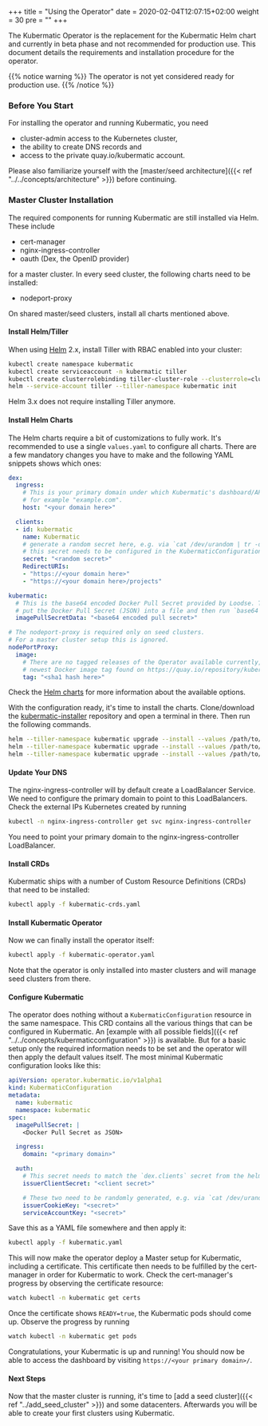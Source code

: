 +++
title = "Using the Operator"
date = 2020-02-04T12:07:15+02:00
weight = 30
pre = "<b></b>"
+++

The Kubermatic Operator is the replacement for the Kubermatic Helm chart and currently in beta phase and not recommended for production use. This document details the requirements and installation procedure for the operator.

{{% notice warning %}}
The operator is not yet considered ready for production use.
{{% /notice %}}

### Before You Start

For installing the operator and running Kubermatic, you need

* cluster-admin access to the Kubernetes cluster,
* the ability to create DNS records and
* access to the private quay.io/kubermatic account.

Please also familiarize yourself with the [master/seed architecture]({{< ref "../../concepts/architecture" >}}) before continuing.

### Master Cluster Installation

The required components for running Kubermatic are still installed via Helm. These include

* cert-manager
* nginx-ingress-controller
* oauth (Dex, the OpenID provider)

for a master cluster. In every seed cluster, the following charts need to be installed:

* nodeport-proxy

On shared master/seed clusters, install all charts mentioned above.

#### Install Helm/Tiller

When using [Helm](https://www.helm.sh/) 2.x, install Tiller with RBAC enabled into your cluster:

```bash
kubectl create namespace kubermatic
kubectl create serviceaccount -n kubermatic tiller
kubectl create clusterrolebinding tiller-cluster-role --clusterrole=cluster-admin --serviceaccount=kubermatic:tiller
helm --service-account tiller --tiller-namespace kubermatic init
```

Helm 3.x does not require installing Tiller anymore.

#### Install Helm Charts

The Helm charts require a bit of customizations to fully work. It's recommended to use a single `values.yaml` to configure
all charts. There are a few mandatory changes you have to make and the following YAML snippets shows which ones:

```yaml
dex:
  ingress:
    # This is your primary domain under which Kubermatic's dashboard/API shall be available,
    # for example "example.com".
    host: "<your domain here>"

  clients:
  - id: kubermatic
    name: Kubermatic
    # generate a random secret here, e.g. via `cat /dev/urandom | tr -dc A-Za-z0-9 | head -c32`;
    # this secret needs to be configured in the KubermaticConfiguration later on as well
    secret: "<random secret>"
    RedirectURIs:
    - "https://<your domain here>"
    - "https://<your domain here>/projects"

kubermatic:
  # This is the base64 encoded Docker Pull Secret provided by Loodse. To create it, you can
  # put the Docker Pull Secret (JSON) into a file and then run `base64 docker-auth.json -w0`.
  imagePullSecretData: "<base64 encoded pull secret>"

# The nodeport-proxy is required only on seed clusters.
# For a master cluster setup this is ignored.
nodePortProxy:
  image:
    # There are no tagged releases of the Operator available currently, so this should be the
    # newest Docker image tag found on https://quay.io/repository/kubermatic/api?tab=tags
    tag: "<sha1 hash here>"
```

Check the [Helm charts](https://github.com/kubermatic/kubermatic-installer/tree/release/v2.12/charts)
for more information about the available options.

With the configuration ready, it's time to install the charts. Clone/download the
[kubermatic-installer](https://github.com/kubermatic/kubermatic-installer) repository and open
a terminal in there. Then run the following commands.

```bash
helm --tiller-namespace kubermatic upgrade --install --values /path/to/your/values.yaml --namespace oauth oauth charts/oauth/
helm --tiller-namespace kubermatic upgrade --install --values /path/to/your/values.yaml --namespace cert-manager cert-manager charts/cert-manager/
helm --tiller-namespace kubermatic upgrade --install --values /path/to/your/values.yaml --namespace nginx-ingress-controller nginx-ingress-controller charts/nginx-ingress-controller/
```

#### Update Your DNS

The nginx-ingress-controller will by default create a LoadBalancer Service. We need to configure the primary domain
to point to this LoadBalancers. Check the external IPs Kubernetes created by running

```bash
kubectl -n nginx-ingress-controller get svc nginx-ingress-controller
```

You need to point your primary domain to the nginx-ingress-controller LoadBalancer.

#### Install CRDs

Kubermatic ships with a number of Custom Resource Definitions (CRDs) that need to be installed:

```bash
kubectl apply -f kubermatic-crds.yaml
```

#### Install Kubermatic Operator

Now we can finally install the operator itself:

```bash
kubectl apply -f kubermatic-operator.yaml
```

Note that the operator is only installed into master clusters and will manage seed clusters from there.

#### Configure Kubermatic

The operator does nothing without a `KubermaticConfiguration` resource in the same namespace. This CRD contains all the various things that can
be configured in Kubermatic. An [example with all possible fields]({{< ref "../../concepts/kubermaticconfiguration" >}}) is available. But for a
basic setup only the required information needs to be set and the operator will then apply the default values itself. The most minimal
Kubermatic configuration looks like this:

```yaml
apiVersion: operator.kubermatic.io/v1alpha1
kind: KubermaticConfiguration
metadata:
  name: kubermatic
  namespace: kubermatic
spec:
  imagePullSecret: |
    <Docker Pull Secret as JSON>

  ingress:
    domain: "<primary domain>"

  auth:
    # This secret needs to match the `dex.clients` secret from the helm-values.yaml.
    issuerClientSecret: "<client secret>"

    # These two need to be randomly generated, e.g. via `cat /dev/urandom | tr -dc A-Za-z0-9 | head -c32`
    issuerCookieKey: "<secret>"
    serviceAccountKey: "<secret>"
```

Save this as a YAML file somewhere and then apply it:

```bash
kubectl apply -f kubermatic.yaml
```

This will now make the operator deploy a Master setup for Kubermatic, including a certificate. This certificate then needs to be fulfilled
by the cert-manager in order for Kubermatic to work. Check the cert-manager's progress by observing the certificate resource:

```bash
watch kubectl -n kubermatic get certs
```

Once the certificate shows `READY=true`, the Kubermatic pods should come up. Observe the progress by running

```bash
watch kubectl -n kubermatic get pods
```

Congratulations, your Kubermatic is up and running! You should now be able to access the dashboard by visiting `https://<your primary domain>/`.

#### Next Steps

Now that the master cluster is running, it's time to [add a seed cluster]({{< ref "../add_seed_cluster" >}}) and some datacenters.
Afterwards you will be able to create your first clusters using Kubermatic.

